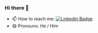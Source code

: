 ### Hi there 👋

- 📫 How to reach me: [![Linkedin Badge](https://img.shields.io/badge/-khizirsiddiqui-blue?style=flat-square&logo=Linkedin&logoColor=white&link=https://www.linkedin.com/in/khizirsiddiqui)](https://www.linkedin.com/in/khizirsiddiqui)
- 😄 Pronouns: He / Him
